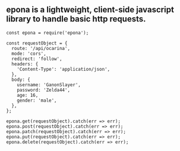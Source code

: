 ## epona is a lightweight, client-side javascript library to handle basic http requests.

```
const epona = require('epona');

const requestObject = {
  route: '/api/ocarina',
  mode: 'cors',
  redirect: 'follow',
  headers: {
    'Content-Type': 'application/json',
  },
  body: {
    username: 'GanonSlayer',
    password: 'Zelda44',
    age: 16,
    gender: 'male',
  },
};

epona.get(requestObject).catch(err => err);
epona.post(requestObject).catch(err => err);
epona.patch(requestObject).catch(err => err);
epona.put(requestObject).catch(err => err);
epona.delete(requestObject).catch(err => err);
```

